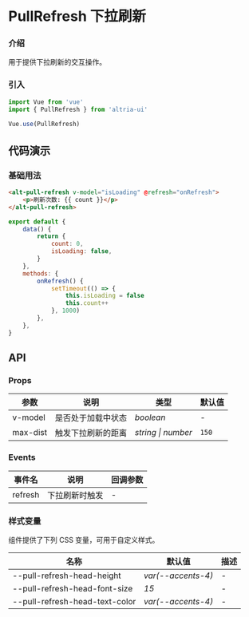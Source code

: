 # PullRefresh 下拉刷新

### 介绍

用于提供下拉刷新的交互操作。

### 引入

```js
import Vue from 'vue'
import { PullRefresh } from 'altria-ui'

Vue.use(PullRefresh)
```

## 代码演示

### 基础用法

```html
<alt-pull-refresh v-model="isLoading" @refresh="onRefresh">
    <p>刷新次数: {{ count }}</p>
</alt-pull-refresh>
```

```js
export default {
    data() {
        return {
            count: 0,
            isLoading: false,
        }
    },
    methods: {
        onRefresh() {
            setTimeout(() => {
                this.isLoading = false
                this.count++
            }, 1000)
        },
    },
}
```

## API

### Props

| 参数     | 说明               | 类型               | 默认值 |
| -------- | ------------------ | ------------------ | ------ |
| v-model  | 是否处于加载中状态 | _boolean_          | -      |
| max-dist | 触发下拉刷新的距离 | _string \| number_ | `150`    |

### Events

| 事件名  | 说明           | 回调参数 |
| ------- | -------------- | -------- |
| refresh | 下拉刷新时触发 | -        |

### 样式变量

组件提供了下列 CSS 变量，可用于自定义样式。

| 名称                           | 默认值             | 描述 |
| ------------------------------ | ------------------ | ---- |
| --pull-refresh-head-height     | _var(--accents-4)_ | -    |
| --pull-refresh-head-font-size  | _15_               | -    |
| --pull-refresh-head-text-color | _var(--accents-4)_ | -    |
